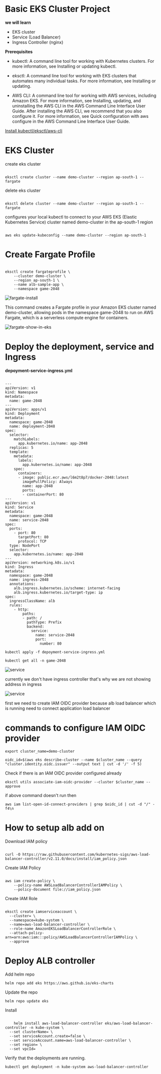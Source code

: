 # Basic EKS Cluster Project

**we will learn**

- EKS cluster
- Service (Load Balancer)
- Ingress Controller (nginx)

**Prerequisites**

- kubectl: A command line tool for working with Kubernetes clusters. For more information, see Installing or updating kubectl.

- eksctl: A command line tool for working with EKS clusters that automates many individual tasks. For more information, see Installing or updating.

- AWS CLI: A command line tool for working with AWS services, including Amazon EKS. For more information, see Installing, updating, and uninstalling the AWS CLI in the AWS Command Line Interface User Guide. After installing the AWS CLI, we recommend that you also configure it. For more information, see Quick configuration with aws configure in the AWS Command Line Interface User Guide.

[Install kubectl/eksctl/aws-cli](https://github.com/herrry107/Kubernetes/blob/main/eks-project1/prerequisites.md)

# EKS Cluster

create eks cluster
<pre><code>
eksctl create cluster --name demo-cluster --region ap-south-1 --fargate
</code></pre>

delete eks cluster
<pre><code>
eksctl delete cluster --name demo-cluster --region ap-south-1 --fargate
</code></pre>

configures your local kubectl to connect to your AWS EKS (Elastic Kubernetes Service) cluster named demo-cluster in the ap-south-1 region
<pre><code>
aws eks update-kubeconfig --name demo-cluster --region ap-south-1
</code></pre>

# Create Fargate Profile
<pre><code>
eksctl create fargateprofile \
    --cluster demo-cluster \
    --region ap-south-1 \
    --name alb-sample-app \
    --namespace game-2048
</code></pre>

![fargate-install](https://github.com/herrry107/Kubernetes/blob/main/images/fargate-install.png)

This command creates a Fargate profile in your Amazon EKS cluster named demo-cluster, allowing pods in the namespace game-2048 to run on AWS Fargate, which is a serverless compute engine for containers.

![fargate-show-in-eks](https://github.com/herrry107/Kubernetes/blob/main/images/fargate1.png)

# Deploy the deployment, service and Ingress

**depoyment-service-ingress.yml**
<pre><code>
---
apiVersion: v1
kind: Namespace
metadata:
  name: game-2048
---
apiVersion: apps/v1
kind: Deployment
metadata:
  namespace: game-2048
  name: deployment-2048
spec:
  selector:
    matchLabels:
      app.kubernetes.io/name: app-2048
  replicas: 5
  template:
    metadata:
      labels:
        app.kubernetes.io/name: app-2048
    spec:
      containers:
      - image: public.ecr.aws/l6m2t8p7/docker-2048:latest
        imagePullPolicy: Always
        name: app-2048
        ports:
        - containerPort: 80
---
apiVersion: v1
kind: Service
metadata:
  namespace: game-2048
  name: service-2048
spec:
  ports:
    - port: 80
      targetPort: 80
      protocol: TCP
  type: NodePort
  selector:
    app.kubernetes.io/name: app-2048
---
apiVersion: networking.k8s.io/v1
kind: Ingress
metadata:
  namespace: game-2048
  name: ingress-2048
  annotations:
    alb.ingress.kubernetes.io/scheme: internet-facing
    alb.ingress.kubernetes.io/target-type: ip
spec:
  ingressClassName: alb
  rules:
    - http:
        paths:
        - path: /
          pathType: Prefix
          backend:
            service:
              name: service-2048
              port:
                number: 80
</code></pre>

<pre><code>kubectl apply -f depoyment-service-ingress.yml</code></pre>
<pre><code>kubectl get all -n game-2048</code></pre>

![service](https://github.com/herrry107/Kubernetes/blob/main/images/service.png)

currently we don't have ingress controller that's  why we are not showing  address in ingress

![service](https://github.com/herrry107/Kubernetes/blob/main/images/ingress1.png)

first we need to create IAM OIDC provider because alb load balancer which is running need to connect application load balancer

# commands to configure IAM OIDC provider

<pre><code>export cluster_name=demo-cluster</code></pre>

<pre><code>oidc_id=$(aws eks describe-cluster --name $cluster_name --query "cluster.identity.oidc.issuer" --output text | cut -d '/' -f 5) </code></pre>

Check if there is an IAM OIDC provider configured already

<pre><code>eksctl utils associate-iam-oidc-provider --cluster $cluster_name --approve</code></pre>

if above command doesn't run then
<pre><code>aws iam list-open-id-connect-providers | grep $oidc_id | cut -d "/" -f4\n</code></pre>

#  How to setup alb add on

Download IAM policy
<pre><code>
curl -O https://raw.githubusercontent.com/kubernetes-sigs/aws-load-balancer-controller/v2.11.0/docs/install/iam_policy.json
</code></pre>

Create IAM Policy
<pre><code>
aws iam create-policy \
    --policy-name AWSLoadBalancerControllerIAMPolicy \
    --policy-document file://iam_policy.json
</code></pre>

Create IAM Role
<pre><code>
eksctl create iamserviceaccount \
  --cluster=<your-cluster-name> \
  --namespace=kube-system \
  --name=aws-load-balancer-controller \
  --role-name AmazonEKSLoadBalancerControllerRole \
  --attach-policy-arn=arn:aws:iam::<your-aws-account-id>:policy/AWSLoadBalancerControllerIAMPolicy \
  --approve
</code></pre>

# Deploy ALB controller

Add helm repo
<pre><code>helm repo add eks https://aws.github.io/eks-charts</code></pre>

Update the repo
<pre><code>helm repo update eks</code></pre>

Install
<pre><code>
    helm install aws-load-balancer-controller eks/aws-load-balancer-controller -n kube-system \
  --set clusterName=<your-cluster-name> \
  --set serviceAccount.create=false \
  --set serviceAccount.name=aws-load-balancer-controller \
  --set region=<your-region> \
  --set vpcId=<your-vpc-id>
</code></pre>

Verify that the deployments are running.
<pre><code>kubectl get deployment -n kube-system aws-load-balancer-controller</code></pre>
